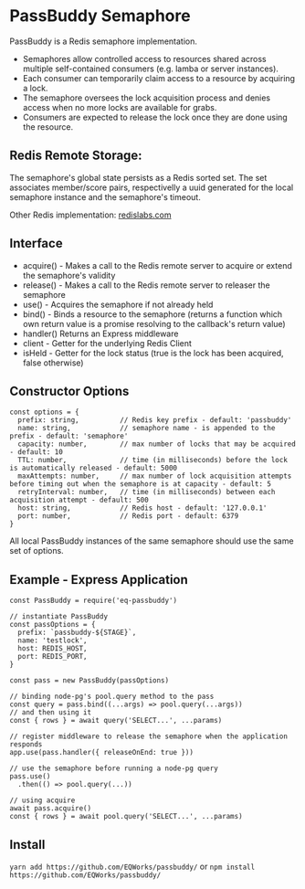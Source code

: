 # PassBuddy Semaphore
PassBuddy is a Redis semaphore implementation.
- Semaphores allow controlled access to resources shared across multiple self-contained consumers (e.g. lamba or server instances).
- Each consumer can temporarily claim access to a resource by acquiring a lock.
- The semaphore oversees the lock acquisition process and denies access when no more locks are available for grabs.
- Consumers are expected to release the lock once they are done using the resource.

## Redis Remote Storage:
The semaphore's global state persists as a Redis sorted set. The set associates member/score pairs, respectivelly a uuid generated for the local semaphore instance and the semaphore's timeout.

Other Redis implementation: [redislabs.com](https://redislabs.com/ebook/part-2-core-concepts/chapter-6-application-components-in-redis/6-3-counting-semaphores/)

## Interface
- acquire() - Makes a call to the Redis remote server to acquire or extend the semaphore's validity
- release() - Makes a call to the Redis remote server to releaser the semaphore
- use() - Acquires the semaphore if not already held
- bind() - Binds a resource to the semaphore (returns a function which own return value is a promise resolving to the callback's return value)
- handler() Returns an Express middleware
- client - Getter for the underlying Redis Client
- isHeld - Getter for the lock status (true is the lock has been acquired, false otherwise)

## Constructor Options
```
const options = {
  prefix: string,          // Redis key prefix - default: 'passbuddy'
  name: string,            // semaphore name - is appended to the prefix - default: 'semaphore'
  capacity: number,        // max number of locks that may be acquired - default: 10
  TTL: number,             // time (in milliseconds) before the lock is automatically released - default: 5000
  maxAttempts: number,     // max number of lock acquisition attempts before timing out when the semaphore is at capacity - default: 5
  retryInterval: number,   // time (in milliseconds) between each acquisition attempt - default: 500
  host: string,            // Redis host - default: '127.0.0.1'
  port: number,            // Redis port - default: 6379
}
```

All local PassBuddy instances of the same semaphore should use the same set of options.

## Example - Express Application
```
const PassBuddy = require('eq-passbuddy')

// instantiate PassBuddy
const passOptions = {
  prefix: `passbuddy-${STAGE}`,
  name: 'testlock',
  host: REDIS_HOST,
  port: REDIS_PORT,
}

const pass = new PassBuddy(passOptions)

// binding node-pg's pool.query method to the pass
const query = pass.bind((...args) => pool.query(...args))
// and then using it
const { rows } = await query('SELECT...', ...params)

// register middleware to release the semaphore when the application responds
app.use(pass.handler({ releaseOnEnd: true }))

// use the semaphore before running a node-pg query
pass.use()
  .then(() => pool.query(...))

// using acquire
await pass.acquire()
const { rows } = await pool.query('SELECT...', ...params)
```

## Install
```yarn add https://github.com/EQWorks/passbuddy/```
or ```npm install https://github.com/EQWorks/passbuddy/```


